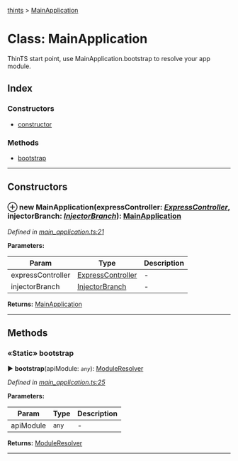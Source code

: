 [thints](../README.md) > [MainApplication](../classes/mainapplication.md)



# Class: MainApplication


ThinTS start point, use MainApplication.bootstrap to resolve your app module.

## Index

### Constructors

* [constructor](mainapplication.md#constructor)


### Methods

* [bootstrap](mainapplication.md#bootstrap)



---
## Constructors
<a id="constructor"></a>


### ⊕ **new MainApplication**(expressController: *[ExpressController](expresscontroller.md)*, injectorBranch: *[InjectorBranch](injectorbranch.md)*): [MainApplication](mainapplication.md)



*Defined in [main_application.ts:21](https://github.com/murilopl/ThinTS/blob/48f46de/src/main_application.ts#L21)*



**Parameters:**

| Param | Type | Description |
| ------ | ------ | ------ |
| expressController | [ExpressController](expresscontroller.md)   |  - |
| injectorBranch | [InjectorBranch](injectorbranch.md)   |  - |





**Returns:** [MainApplication](mainapplication.md)

---


## Methods
<a id="bootstrap"></a>

### «Static» bootstrap

► **bootstrap**(apiModule: *`any`*): [ModuleResolver](moduleresolver.md)




*Defined in [main_application.ts:25](https://github.com/murilopl/ThinTS/blob/48f46de/src/main_application.ts#L25)*



**Parameters:**

| Param | Type | Description |
| ------ | ------ | ------ |
| apiModule | `any`   |  - |





**Returns:** [ModuleResolver](moduleresolver.md)





___


